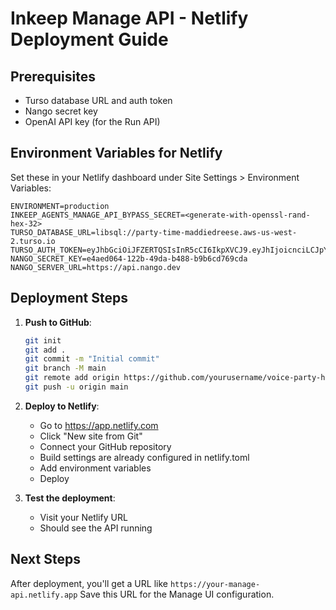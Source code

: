 # Inkeep Manage API - Netlify Deployment Guide

## Prerequisites
- Turso database URL and auth token
- Nango secret key
- OpenAI API key (for the Run API)

## Environment Variables for Netlify

Set these in your Netlify dashboard under Site Settings > Environment Variables:

```
ENVIRONMENT=production
INKEEP_AGENTS_MANAGE_API_BYPASS_SECRET=<generate-with-openssl-rand-hex-32>
TURSO_DATABASE_URL=libsql://party-time-maddiedreese.aws-us-west-2.turso.io
TURSO_AUTH_TOKEN=eyJhbGciOiJFZERTQSIsInR5cCI6IkpXVCJ9.eyJhIjoicnciLCJpYXQiOjE3NTkyNzY2NDYsImlkIjoiNDM0YzIyYjktY2NkMi00NWE5LWI3YjctOTZjZDAzZjM2YTAxIiwicmlkIjoiMDAwNjNkOTYtYTAxZi00ODRjLTk1MDctYzBkYmIxYTQ4MDUzIn0.-1zsr0K3Y_698fyNmDLae5IyQjahRzgo5mDz3NcPcbNM3PMxkxXjTWZPpU0aO0sLFH6zxDiAWLjkP0tqf_yqAQ
NANGO_SECRET_KEY=e4aed064-122b-49da-b488-b9b6cd769cda
NANGO_SERVER_URL=https://api.nango.dev
```

## Deployment Steps

1. **Push to GitHub**:
   ```bash
   git init
   git add .
   git commit -m "Initial commit"
   git branch -M main
   git remote add origin https://github.com/yourusername/voice-party-host-inkeep-manage-api.git
   git push -u origin main
   ```

2. **Deploy to Netlify**:
   - Go to https://app.netlify.com
   - Click "New site from Git"
   - Connect your GitHub repository
   - Build settings are already configured in netlify.toml
   - Add environment variables
   - Deploy

3. **Test the deployment**:
   - Visit your Netlify URL
   - Should see the API running

## Next Steps
After deployment, you'll get a URL like `https://your-manage-api.netlify.app`
Save this URL for the Manage UI configuration.
